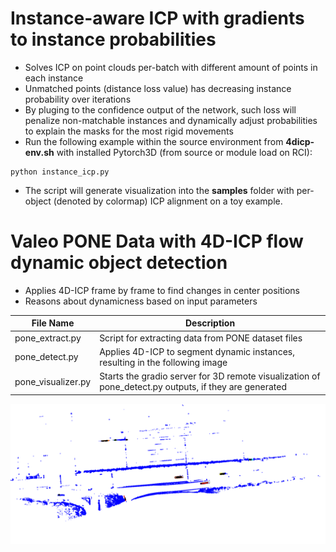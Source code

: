 # Instance-aware ICP with gradients to instance probabilities

- Solves ICP on point clouds per-batch with different amount of points in each instance
- Unmatched points (distance loss value) has decreasing instance probability over iterations
- By pluging to the confidence output of the network, such loss will penalize non-matchable instances and dynamically adjust probabilities to explain the masks for the most rigid movements
- Run the following example within the source environment from **4dicp-env.sh** with installed Pytorch3D (from source or module load on RCI): 

```
python instance_icp.py
```
- The script will generate visualization into the **samples** folder with per-object (denoted by colormap) ICP alignment on a toy example.

# Valeo PONE Data with 4D-ICP flow dynamic object detection

- Applies 4D-ICP frame by frame to find changes in center positions
- Reasons about dynamicness based on input parameters

| File Name       | Description                                      |
|-----------------|--------------------------------------------------|
| pone_extract.py | Script for extracting data from PONE dataset files    |
| pone_detect.py | Applies 4D-ICP to segment dynamic instances, resulting in the following image |
| pone_visualizer.py | Starts the gradio server for 3D remote visualization of pone_detect.py outputs, if they are generated|



![Dynamic Object Detection](4DICP.png)